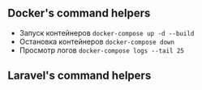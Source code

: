 ## Docker's command helpers
- Запуск контейнеров `docker-compose up -d --build`
- Остановка контейнеров `docker-compose down`
- Просмотр логов `docker-compose logs --tail 25`

## Laravel's command helpers